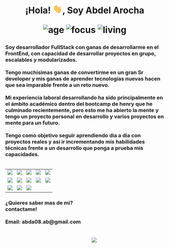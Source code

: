 <h1 align="center">¡Hola! <img src="https://github.com/ABSphreak/ABSphreak/blob/master/gifs/Hi.gif" width="30px">, Soy Abdel Arocha

![age](https://img.shields.io/badge/age-30-blue)
![focus](https://img.shields.io/badge/focus-FullStack-brightgreen)
![living](https://img.shields.io/badge/living-Venezuela-3c9)
  </h1>
<h3 align="left">Soy desarrollador FullStack con ganas de desarrollarme en el FrontEnd, con capacidad de desarrollar proyectos en grupo, escalables y modularizados.<br> <br>  Tengo muchísimas ganas de convertirme en un gran Sr developer y mis ganas de aprender tecnologías nuevas hacen que sea imparable frente a un reto nuevo.<br> <br>  Mi experiencia laboral desarrollando ha sido principalmente en el ámbito académico dentro del bootcamp de henry que he culminado recientemente, pero esto me ha abierto la mente y tengo un proyecto personal en desarrollo y varios proyectos en mente para un futuro.<br> <br>  Tengo como objetivo seguir aprendiendo dia a dia con proyectos reales y asi ir incrementando mis habilidades técnicas frente a un desarrollo que ponga a prueba mis capacidades. <br><br>
  </h3>


<table align="center">
<tbody>
 <tr>
<td align="center" width="20%">
<img height="60px" src="https://cdn.svgporn.com/logos/html-5.svg">
</td>

<td align="center" width="20%">
<img height="60px" src="https://cdn.svgporn.com/logos/css-3.svg">
</td>

<td align="center" width="20%">
<img height="60px" src="https://cdn.svgporn.com/logos/javascript.svg">
</td>
   <td align="center" width="20%">
        <img height="60px" src="https://cdn.svgporn.com/logos/react.svg">
</td>
   <td align="center" width="20%">
        <img height="60px" src="https://cdn.svgporn.com/logos/express.svg">
</td>
</tr>
   <tr>
<td align="center" width="20%">
<img height="60px" src="https://cdn.svgporn.com/logos/nodejs.svg">
</td>

<td align="center" width="20%">
<img height="60px" src="https://cdn.svgporn.com/logos/sequelize.svg">
</td>

<td align="center" width="20%">
<img height="60px" src="https://cdn.svgporn.com/logos/git-icon.svg">
</td>
   <td align="center" width="20%">
        <img height="60px" src="https://cdn.svgporn.com/logos/postman.svg">
</td>
   <td align="center" width="20%">
        <img height="60px" src="https://cdn.svgporn.com/logos/postgresql.svg">
</td>
</tr>
  <tr>
<td align="center" width="20%">
<img height="60px" src="https://cdn.svgporn.com/logos/redux.svg"
     </td>
<td align="center" width="20%">
<img height="60px" src="https://cdn.svgporn.com/logos/jwt.svg">
</td>

<td align="center" width="20%">
<img height="60px" src="https://cdn.svgporn.com/logos/react-router.svg">
</td>

</tr>

</tbody>
</table>

<h3>¿Quieres saber mas de mi?<br> contactame!<br><br>Email: abda08.ab@gmail.com</h3>

<h1 align="center"><img align='right' src="https://media.giphy.com/media/M9gbBd9nbDrOTu1Mqx/giphy.gif" width="230"></h1>

